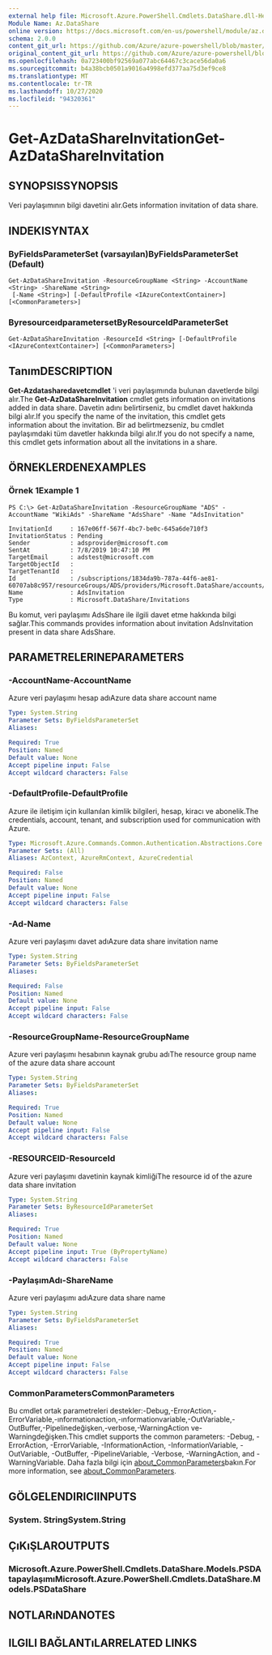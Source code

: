 ```yaml
---
external help file: Microsoft.Azure.PowerShell.Cmdlets.DataShare.dll-Help.xml
Module Name: Az.DataShare
online version: https://docs.microsoft.com/en-us/powershell/module/az.datashare/get-azdatashareinvitation
schema: 2.0.0
content_git_url: https://github.com/Azure/azure-powershell/blob/master/src/DataShare/DataShare/help/Get-AzDataShareInvitation.md
original_content_git_url: https://github.com/Azure/azure-powershell/blob/master/src/DataShare/DataShare/help/Get-AzDataShareInvitation.md
ms.openlocfilehash: 0a723400bf92569a077abc64467c3cace56da0a6
ms.sourcegitcommit: b4a38bcb0501a9016a4998efd377aa75d3ef9ce8
ms.translationtype: MT
ms.contentlocale: tr-TR
ms.lasthandoff: 10/27/2020
ms.locfileid: "94320361"
---
```

# <span data-ttu-id="4fbbb-101">Get-AzDataShareInvitation</span><span class="sxs-lookup"><span data-stu-id="4fbbb-101">Get-AzDataShareInvitation</span></span>

## <span data-ttu-id="4fbbb-102">SYNOPSIS</span><span class="sxs-lookup"><span data-stu-id="4fbbb-102">SYNOPSIS</span></span>
<span data-ttu-id="4fbbb-103">Veri paylaşımının bilgi davetini alır.</span><span class="sxs-lookup"><span data-stu-id="4fbbb-103">Gets information invitation of data share.</span></span>

## <span data-ttu-id="4fbbb-104">INDEKI</span><span class="sxs-lookup"><span data-stu-id="4fbbb-104">SYNTAX</span></span>

### <span data-ttu-id="4fbbb-105">ByFieldsParameterSet (varsayılan)</span><span class="sxs-lookup"><span data-stu-id="4fbbb-105">ByFieldsParameterSet (Default)</span></span>
```
Get-AzDataShareInvitation -ResourceGroupName <String> -AccountName <String> -ShareName <String>
 [-Name <String>] [-DefaultProfile <IAzureContextContainer>] [<CommonParameters>]
```

### <span data-ttu-id="4fbbb-106">Byresourceıdparameterset</span><span class="sxs-lookup"><span data-stu-id="4fbbb-106">ByResourceIdParameterSet</span></span>
```
Get-AzDataShareInvitation -ResourceId <String> [-DefaultProfile <IAzureContextContainer>] [<CommonParameters>]
```

## <span data-ttu-id="4fbbb-107">Tanım</span><span class="sxs-lookup"><span data-stu-id="4fbbb-107">DESCRIPTION</span></span>
<span data-ttu-id="4fbbb-108">**Get-Azdatasharedavetcmdlet** 'i veri paylaşımında bulunan davetlerde bilgi alır.</span><span class="sxs-lookup"><span data-stu-id="4fbbb-108">The **Get-AzDataShareInvitation** cmdlet gets information on invitations added in data share.</span></span> <span data-ttu-id="4fbbb-109">Davetin adını belirtirseniz, bu cmdlet davet hakkında bilgi alır.</span><span class="sxs-lookup"><span data-stu-id="4fbbb-109">If you specify the name of the invitation, this cmdlet gets information about the invitation.</span></span> <span data-ttu-id="4fbbb-110">Bir ad belirtmezseniz, bu cmdlet paylaşımdaki tüm davetler hakkında bilgi alır.</span><span class="sxs-lookup"><span data-stu-id="4fbbb-110">If you do not specify a name, this cmdlet gets information about all the invitations in a share.</span></span>

## <span data-ttu-id="4fbbb-111">ÖRNEKLERDEN</span><span class="sxs-lookup"><span data-stu-id="4fbbb-111">EXAMPLES</span></span>

### <span data-ttu-id="4fbbb-112">Örnek 1</span><span class="sxs-lookup"><span data-stu-id="4fbbb-112">Example 1</span></span>
```
PS C:\> Get-AzDataShareInvitation -ResourceGroupName "ADS" -AccountName "WikiAds" -ShareName "AdsShare" -Name "AdsInvitation"

InvitationId     : 167e06ff-567f-4bc7-be0c-645a6de710f3
InvitationStatus : Pending
Sender           : adsprovider@microsoft.com
SentAt           : 7/8/2019 10:47:10 PM
TargetEmail      : adstest@microsoft.com
TargetObjectId   :
TargetTenantId   :
Id               : /subscriptions/1834da9b-787a-44f6-ae81-60707ab8c957/resourceGroups/ADS/providers/Microsoft.DataShare/accounts/WikiAds/shares/AdsShare/invitations/AdsInvitation
Name             : AdsInvitation
Type             : Microsoft.DataShare/Invitations
```

<span data-ttu-id="4fbbb-113">Bu komut, veri paylaşımı AdsShare ile ilgili davet etme hakkında bilgi sağlar.</span><span class="sxs-lookup"><span data-stu-id="4fbbb-113">This commands provides information about invitation AdsInvitation present in data share AdsShare.</span></span>

## <span data-ttu-id="4fbbb-114">PARAMETRELERINE</span><span class="sxs-lookup"><span data-stu-id="4fbbb-114">PARAMETERS</span></span>

### <span data-ttu-id="4fbbb-115">-AccountName</span><span class="sxs-lookup"><span data-stu-id="4fbbb-115">-AccountName</span></span>
<span data-ttu-id="4fbbb-116">Azure veri paylaşımı hesap adı</span><span class="sxs-lookup"><span data-stu-id="4fbbb-116">Azure data share account name</span></span>

```yaml
Type: System.String
Parameter Sets: ByFieldsParameterSet
Aliases:

Required: True
Position: Named
Default value: None
Accept pipeline input: False
Accept wildcard characters: False
```

### <span data-ttu-id="4fbbb-117">-DefaultProfile</span><span class="sxs-lookup"><span data-stu-id="4fbbb-117">-DefaultProfile</span></span>
<span data-ttu-id="4fbbb-118">Azure ile iletişim için kullanılan kimlik bilgileri, hesap, kiracı ve abonelik.</span><span class="sxs-lookup"><span data-stu-id="4fbbb-118">The credentials, account, tenant, and subscription used for communication with Azure.</span></span>

```yaml
Type: Microsoft.Azure.Commands.Common.Authentication.Abstractions.Core.IAzureContextContainer
Parameter Sets: (All)
Aliases: AzContext, AzureRmContext, AzureCredential

Required: False
Position: Named
Default value: None
Accept pipeline input: False
Accept wildcard characters: False
```

### <span data-ttu-id="4fbbb-119">-Ad</span><span class="sxs-lookup"><span data-stu-id="4fbbb-119">-Name</span></span>
<span data-ttu-id="4fbbb-120">Azure veri paylaşımı davet adı</span><span class="sxs-lookup"><span data-stu-id="4fbbb-120">Azure data share invitation name</span></span>

```yaml
Type: System.String
Parameter Sets: ByFieldsParameterSet
Aliases:

Required: False
Position: Named
Default value: None
Accept pipeline input: False
Accept wildcard characters: False
```

### <span data-ttu-id="4fbbb-121">-ResourceGroupName</span><span class="sxs-lookup"><span data-stu-id="4fbbb-121">-ResourceGroupName</span></span>
<span data-ttu-id="4fbbb-122">Azure veri paylaşımı hesabının kaynak grubu adı</span><span class="sxs-lookup"><span data-stu-id="4fbbb-122">The resource group name of the azure data share account</span></span>

```yaml
Type: System.String
Parameter Sets: ByFieldsParameterSet
Aliases:

Required: True
Position: Named
Default value: None
Accept pipeline input: False
Accept wildcard characters: False
```

### <span data-ttu-id="4fbbb-123">-RESOURCEID</span><span class="sxs-lookup"><span data-stu-id="4fbbb-123">-ResourceId</span></span>
<span data-ttu-id="4fbbb-124">Azure veri paylaşımı davetinin kaynak kimliği</span><span class="sxs-lookup"><span data-stu-id="4fbbb-124">The resource id of the azure data share invitation</span></span>

```yaml
Type: System.String
Parameter Sets: ByResourceIdParameterSet
Aliases:

Required: True
Position: Named
Default value: None
Accept pipeline input: True (ByPropertyName)
Accept wildcard characters: False
```

### <span data-ttu-id="4fbbb-125">-PaylaşımAdı</span><span class="sxs-lookup"><span data-stu-id="4fbbb-125">-ShareName</span></span>
<span data-ttu-id="4fbbb-126">Azure veri paylaşımı adı</span><span class="sxs-lookup"><span data-stu-id="4fbbb-126">Azure data share name</span></span>

```yaml
Type: System.String
Parameter Sets: ByFieldsParameterSet
Aliases:

Required: True
Position: Named
Default value: None
Accept pipeline input: False
Accept wildcard characters: False
```

### <span data-ttu-id="4fbbb-127">CommonParameters</span><span class="sxs-lookup"><span data-stu-id="4fbbb-127">CommonParameters</span></span>
<span data-ttu-id="4fbbb-128">Bu cmdlet ortak parametreleri destekler:-Debug,-ErrorAction,-ErrorVariable,-ınformationaction,-ınformationvariable,-OutVariable,-OutBuffer,-Pipelinedeğişken,-verbose,-WarningAction ve-Warningdeğişken.</span><span class="sxs-lookup"><span data-stu-id="4fbbb-128">This cmdlet supports the common parameters: -Debug, -ErrorAction, -ErrorVariable, -InformationAction, -InformationVariable, -OutVariable, -OutBuffer, -PipelineVariable, -Verbose, -WarningAction, and -WarningVariable.</span></span> <span data-ttu-id="4fbbb-129">Daha fazla bilgi için [about_CommonParameters](http://go.microsoft.com/fwlink/?LinkID=113216)bakın.</span><span class="sxs-lookup"><span data-stu-id="4fbbb-129">For more information, see [about_CommonParameters](http://go.microsoft.com/fwlink/?LinkID=113216).</span></span>

## <span data-ttu-id="4fbbb-130">GÖLGELENDIRICI</span><span class="sxs-lookup"><span data-stu-id="4fbbb-130">INPUTS</span></span>

### <span data-ttu-id="4fbbb-131">System. String</span><span class="sxs-lookup"><span data-stu-id="4fbbb-131">System.String</span></span>

## <span data-ttu-id="4fbbb-132">ÇıKıŞLAR</span><span class="sxs-lookup"><span data-stu-id="4fbbb-132">OUTPUTS</span></span>

### <span data-ttu-id="4fbbb-133">Microsoft.Azure.PowerShell.Cmdlets.DataShare.Models.PSDAtapaylaşımı</span><span class="sxs-lookup"><span data-stu-id="4fbbb-133">Microsoft.Azure.PowerShell.Cmdlets.DataShare.Models.PSDataShare</span></span>

## <span data-ttu-id="4fbbb-134">NOTLARıNDA</span><span class="sxs-lookup"><span data-stu-id="4fbbb-134">NOTES</span></span>

## <span data-ttu-id="4fbbb-135">ILGILI BAĞLANTıLAR</span><span class="sxs-lookup"><span data-stu-id="4fbbb-135">RELATED LINKS</span></span>

